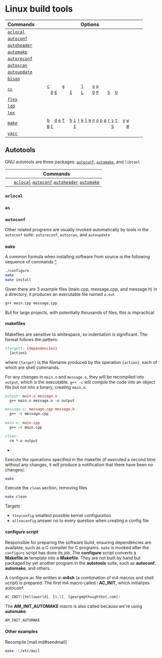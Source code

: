 [aclocal]:                                           #aclocal                                            '```&#10;$ aclocal&#10;```&#10;Place m4 macro definitions needed by `autoconf` into a single file. `aclocal` first scans for macro definitions in m4 files in its default directory (/usr/share/aclocal) and in the file acinclude.m4, then in the configure.ac file. IT generates an aclocal.m4 file that contains definitions of all m4 macros required by `autoconf`.&#10;Robbins, Arnold. _UNIX in a Nutshell_ 4th ed (2005): 16'
[autoconf]:                                          #autoconf                                           '```&#10;$ autoconf&#10;```&#10;Generate a configuration script from m4 macros defined in a template file, if given, or in a configure.ac or configure.in file in the CWD. The generated script is almost invariably called "configure".&#10;Robbins, Arnold. _UNIX in a Nutshell_ 4th ed (2005): 21'
[autoheader]:                                        #autoheader                                         '```&#10;$ autoheader&#10;```&#10;Generate a template file of C `#define` statements from m4 macros defined in a template file, if specified, or in configure.ac or configure.in in the CWD. The generated template file is almost invariably called config.h.in or config.hin&#10;Robbins, Arnold. _UNIX in a Nutshell_ 4th ed (2005): 22'
[automake]:                                          #automake                                           '```&#10;$ automake&#10;```&#10;Create GNU standards-compliant Makefile.in files from Makefile.am template files&#10;Robbins, Arnold. _UNIX in a Nutshell_ 4th ed (2005): 23'
[autoreconf]:                                        #autoreconf                                         '```&#10;$ autoreconf&#10;```&#10;Update configure scripts by running `autoconf`, `autoheader`, `aclocal`, `automake`, and `libtoolize` as needed&#10;Robbins, Arnold. _UNIX in a Nutshell_ 4th ed (2005): 21'
[autoscan]:                                          #autoscan                                           '```&#10;$ autoscan&#10;```&#10;Create or maintain a preliminary configure.ac file named configure.scan based on source files in specified directory or CWD.&#10;Robbins, Arnold. _UNIX in a Nutshell_ 4th ed (2005): 21'
[autoupdate]:                                        #autoupdate                                         '```&#10;$ autoupdate&#10;```&#10;Update the configure template file or configure.ac if none is specified&#10;Robbins, Arnold. _UNIX in a Nutshell_ 4th ed (2005): 21'
[bison]:                                             #bison                                              '```&#10;$ bison&#10;```&#10;Convert specified "file.y" containing a context-free grammar into tables for subsequent parsing while sending output to a new file named "file.c". Largely compatible with `yacc`, from which it derives its name.&#10;Originated as an adaptation of Bob Corbett\'s reimplementation of yacc which was distributed under the Berkeley license. Now maintained as a project of the FSF under a GPL license.'
[cc]:                                                #cc                                                 '```&#10;$ cc&#10;```&#10;Compile one or more C (.c), assembler (.s), ore preprocessed C (.i) source files. Automatically invokes the loader `ld`, unless `-c` is supplied. In some cases, `cc` generates an object file having a .o suffix and a corresponding root name. By default, output is placed in a.out&#10;Robbins, Arnold. _UNIX in a Nutshell_ 4th ed (2005): 32'
[flex]:                                              #flex                                               '```&#10;$ flex&#10;```&#10;"fast lexical analyzer generator", version of `lex` translated into C by Vern Paxson'
[ldd]:                                               #ldd                                                '```&#10;$ ldd&#10;```&#10;Display shared libraries used by a specified command&#10;Rothwell, William. _CompTIA Linux+ Portable Command Guide_.: 87'
[lex]:                                               #lex                                                '```&#10;$ lex&#10;```&#10;Generate a lexical analysis program based on the regular expressions and C statements contained in one or more input files&#10;Lexical analyzer generator written by Eric Schmidt'
[make]:                                              #make                                               '```&#10;$ make&#10;```&#10;Utility for building and maintaining programs from source code using a makefile&#10;Rothwell, William. _CompTIA Linux+ Portable Command Guide_.: 86'
[yacc]:                                              #yacc                                               '```&#10;$ yacc&#10;```&#10;"yet another compiler-compiler", parser generator that converts a file containing a context-free LALR grmamar and converts it to tables for subsequent pasring, sending output to y.tab.c. Written between 1975 and 1978 by Stephen C. Johnson at Bell Labs.&#10;Robbins, Arnold. _UNIX in a Nutshell_ 4th ed (2005): 237'

<!-- `cc` options -->
[cc -c]:                                              #cc                                                '```&#10;$ cc -c&#10;```&#10;suppress loading and keep any object files that were produced&#10;Robbins, Arnold. _UNIX in a Nutshell_ 4th ed (2005): 32'
[cc -D]:                                              #cc                                                '```&#10;$ cc -D $NAME=$DEF&#10;```&#10;supply a `#define` directive, defining `$NAME` to be `$DEF` (or 1 by default)&#10;Robbins, Arnold. _UNIX in a Nutshell_ 4th ed (2005): 32'
[cc -E]:                                              #cc                                                '```&#10;$ cc -E&#10;```&#10;run only the macro preprocessor, sending results to STDOUT&#10;Robbins, Arnold. _UNIX in a Nutshell_ 4th ed (2005): 32'
[cc -g]:                                              #cc                                                '```&#10;$ cc -g&#10;```&#10;generate more symbol-table information needed for debuggers&#10;Robbins, Arnold. _UNIX in a Nutshell_ 4th ed (2005): 32'
[cc -I]:                                              #cc                                                '```&#10;$ cc -I $PATH&#10;```&#10;search for include files in directory `$PATH` (in addition to standard locations). Supply a `-I` for each new `$PATH` to be searched.&#10;Robbins, Arnold. _UNIX in a Nutshell_ 4th ed (2005): 32'
[cc -l]:                                              #cc                                                '```&#10;$ cc -l $NAME&#10;```&#10;Link source file with library files "lib$NAME.so" or "lib$NAME.a"&#10;Robbins, Arnold. _UNIX in a Nutshell_ 4th ed (2005): 32'
[cc -L]:                                              #cc                                                '```&#10;$ cc -L $PATH&#10;```&#10;Like `-I`, but search `$PATH` for library archives&#10;Robbins, Arnold. _UNIX in a Nutshell_ 4th ed (2005): 32'
[cc -o]:                                              #cc                                                '```&#10;$ cc -o $FILE&#10;```&#10;Send object output to `$FILE` instead of to a.out.&#10;Robbins, Arnold. _UNIX in a Nutshell_ 4th ed (2005): 32'
[cc -O]:                                              #cc                                                '```&#10;$ cc -O&#10;```&#10;Optimize object code (produced from .c or .i files). Some compilers accept an additional argument to `-O` specifying the optimization level.&#10;Robbins, Arnold. _UNIX in a Nutshell_ 4th ed (2005): 32'
[cc -p]:                                              #cc                                                '```&#10;$ cc -p&#10;```&#10;Generate benchmark code to count&#10;Robbins, Arnold. _UNIX in a Nutshell_ 4th ed (2005): 32'
[cc -P]:                                              #cc                                                '```&#10;$ cc -P&#10;```&#10;Run only the preprocessor and place the result in "file.i"&#10;Robbins, Arnold. _UNIX in a Nutshell_ 4th ed (2005): 32'
[cc -S]:                                              #cc                                                '```&#10;$ cc -S&#10;```&#10;Compile (and optimize, if `-O` is supplied), but do not assemble or load; assembler output is placed in file.s.&#10;Robbins, Arnold. _UNIX in a Nutshell_ 4th ed (2005): 32'
[cc -U]:                                              #cc                                                '```&#10;$ cc -U $NAME&#10;```&#10;Remove definition of `$NAME`, as if through an `#undef` directive.&#10;Robbins, Arnold. _UNIX in a Nutshell_ 4th ed (2005): 32'

<!-- `make` options -->
[make -b]:                                            #make                                              '```&#10;$ make -b&#10;```&#10;Silently accepted, but ignored, for compatibility with other versions of `make`&#10;Robbins, Arnold. _UNIX in a Nutshell_ 4th ed (2005): 746'
[make -B]:                                            #make                                              '```&#10;$ make -B&#10;$ make --always-make&#10;```&#10;Treat all targets as out of date. All targets are remade, no matter what the actual status is of their prerequisites&#10;Robbins, Arnold. _UNIX in a Nutshell_ 4th ed (2005): 746'
[make -C]:                                            #make                                              '```&#10;$ make -C $PATH&#10;$ make --directory $PATH&#10;```&#10;Change directory to `$PATH` before reading makefiles; usually used for recursive invocations of `make`.'
[make -d]:                                            #make                                              '```&#10;$ make -d&#10;$ make --debug=a&#10;```&#10;Print debugging information in addition to regular output. This information includes which files are out of date, the file names being compared, '
[make -e]:                                            #make                                              '```&#10;$ make -e&#10;$ make --environment-overrides&#10;```&#10;Environment variables override any macros defined in makefiles.'
[make -f]:                                            #make                                              '```&#10;$ make -f $MAKEFILE&#10;$ make --file $MAKEFILE&#10;```&#10;Use `$MAKEFILE` as the makefile; can be used more than once to concatenate multiple makefiles.If not specified, `make` looks for "GNUmakefile", "makefile", and "Makefile" in that order.'
[make -h]:                                            #make                                              '```&#10;$ make -h&#10;$ make --help&#10;```&#10;Print a usage summary, and then exit.'
[make -i]:                                            #make                                              '```&#10;$ make -i&#10;$ make --ignore-errors&#10;```&#10;Ignore error codes from commands (equivalent to `.IGNORE`)'
[make -I]:                                            #make                                              '```&#10;$ make -I $PATH&#10;$ make --include-dir $PATH&#10;```&#10;Look in `$PATH` for makefiles included with the `include` directive. Multiple options add more directories to the list, which is searched by `make` in order.'
[make -j]:                                            #make                                              '```&#10;$ make -j $COUNT&#10;$ make --jobs $COUNT&#10;```&#10;Run commands in parallel.'
[make -k]:                                            #make                                              '```&#10;$ make -k&#10;$ make --keep-going&#10;```&#10;Abandon the current target when it fails, but keep working with unrelated targets.'
[make -l]:                                            #make                                              '```&#10;$ make -l $LOAD&#10;$ make --load-average $LOAD&#10;```&#10;If there are jobs running and the system load average is at least load, do not start any new jobs running.'
[make -m]:                                            #make                                              '```&#10;$ make -m&#10;```&#10;Silently accepted, but ignored, for compatibility with other version of `make`.'
[make -n]:                                            #make                                              '```&#10;$ make -n&#10;$ make --dry-run&#10;```&#10;Print commands but do not execute; used for testing.'
[make -o]:                                            #make                                              '```&#10;$ make -o $FILE&#10;$ make --assume-old $FILE&#10;```&#10;Pretend that `$FILE` is older than the files that depend upon it. This avoids remaking other files that depend on `$FILE`.'
[make -p]:                                            #make                                              '```&#10;$ make -p&#10;$ make --print-data-base&#10;```&#10;Print macro definitions, suffixes, and built-in rules. In a directory without a makefile, use `env -i make -p` to print out the default variable definitions and built-in rules.'
[make -q]:                                            #make                                              '```&#10;$ make -q&#10;$ make --question&#10;```&#10;Query; return 0 if the target is up to date; nonzero otherwise.'
[make -r]:                                            #make                                              '```&#10;$ make -r&#10;$ make --no-builtin-rules&#10;```&#10;Do not use the default rules. This also clears out the default list of suffixes and suffix rules.'
[make -s]:                                            #make                                              '```&#10;$ make -s&#10;$ make --silent&#10;```&#10;Do not display command lines (same as `.SILENT`)'
[make -S]:                                            #make                                              '```&#10;$ make -S&#10;$ make --stop&#10;```&#10;Cancel the effect of a previous `-k`. Only needed for recursive `make` invocations, where the `-k` option might be inherited via the `MAKEFLAGS` environment variable.'
[make -t]:                                            #make                                              '```&#10;$ make -t&#10;$ make --touch&#10;```&#10;Touch the target files, causing them to be updated.'
[make -v]:                                            #make                                              '```&#10;$ make -v Print version, copyright, and author information, and exit.&#10;$ make --version Print version, copyright, and author information, and exit.&#10;```&#10;'
[make -w]:                                            #make                                              '```&#10;$ make -w&#10;$ make --print-directory&#10;```&#10;Print the working directory, before and after executing the makefile. Useful for recursive `make` invocations. This is usually done by default, so it is rare to explicitly need this option.'
[make -W]:                                            #make                                              '```&#10;$ make -W $FILE&#10;$ make --assume-new $FILE&#10;```&#10;Treat $FILE as if it had just been modified. Together with `-n`, this lets you see what `make` would do if `$FILE` were modified, without actually doing anything.'

# Linux build tools

Commands                  | Options
---                       | ---
[`aclocal`][aclocal] | 
[`autoconf`][autoconf] | 
[`autoheader`][autoheader] | 
[`automake`][automake] | 
[`autoreconf`][autoreconf] | 
[`autoscan`][autoscan] | 
[`autoupdate`][autoupdate] | 
[`bison`][bison] | 
[`cc`][cc]                | <code>&nbsp;</code>  <code>&nbsp;</code>  [`c`][cc -c]  <code>&nbsp;</code>  <code>&nbsp;</code>  <code>&nbsp;</code>  [`g`][cc -g]  <code>&nbsp;</code>  <code>&nbsp;</code>  <code>&nbsp;</code>  <code>&nbsp;</code>  [`l`][cc -l]  <code>&nbsp;</code>  <code>&nbsp;</code>  [`o`][cc -o]  [`p`][cc -p]  <code>&nbsp;</code>  <code>&nbsp;</code>  <code>&nbsp;</code>  <code>&nbsp;</code>  <code>&nbsp;</code>  <code>&nbsp;</code>  <code>&nbsp;</code>  <code>&nbsp;</code>  <code>&nbsp;</code>  <code>&nbsp;</code><br>  <code>&nbsp;</code>  <code>&nbsp;</code>  <code>&nbsp;</code>  [`D`][cc -D]  [`E`][cc -E]  <code>&nbsp;</code>  <code>&nbsp;</code>  <code>&nbsp;</code>  [`I`][cc -I]  <code>&nbsp;</code>  <code>&nbsp;</code>  [`L`][cc -L]  <code>&nbsp;</code>  <code>&nbsp;</code>  [`O`][cc -O]  [`P`][cc -P]  <code>&nbsp;</code>  <code>&nbsp;</code>  [`S`][cc -S]  <code>&nbsp;</code>  [`U`][cc -U]  <code>&nbsp;</code>  <code>&nbsp;</code>  <code>&nbsp;</code>  <code>&nbsp;</code>  <code>&nbsp;</code>
[`flex`][flex] | 
[`ldd`][ldd] | 
[`lex`][lex] | 
[`make`][make] | <code>&nbsp;</code>  <code>&nbsp;</code>  [`b`][make -b]  <code>&nbsp;</code>  [`d`][make -d]  [`e`][make -e]  [`f`][make -f]  <code>&nbsp;</code>  [`h`][make -h]  [`i`][make -i]  [`j`][make -j]  [`k`][make -k]  [`l`][make -l]  [`m`][make -m]  [`n`][make -n]  [`o`][make -o]  [`p`][make -p]  [`q`][make -q]  [`r`][make -r]  [`s`][make -s]  [`t`][make -t]  <code>&nbsp;</code>  [`v`][make -v]  [`w`][make -w]  <code>&nbsp;</code>  <code>&nbsp;</code>  <code>&nbsp;</code> <br><code>&nbsp;</code>  <code>&nbsp;</code>  [`B`][make -B]  [`C`][make -C]  <code>&nbsp;</code>  <code>&nbsp;</code>  <code>&nbsp;</code>  <code>&nbsp;</code>  <code>&nbsp;</code>  [`I`][make -I]  <code>&nbsp;</code>  <code>&nbsp;</code>  <code>&nbsp;</code>  <code>&nbsp;</code>  <code>&nbsp;</code>  <code>&nbsp;</code>  <code>&nbsp;</code>  <code>&nbsp;</code>  <code>&nbsp;</code>  [`S`][make -S]  <code>&nbsp;</code>  <code>&nbsp;</code>  <code>&nbsp;</code>  [`W`][make -W]  <code>&nbsp;</code>  <code>&nbsp;</code>  <code>&nbsp;</code>
[`yacc`][yacc] | 

## Autotools
GNU autotools are three packages: [`autoconf`][autoconf], [`automake`][automake], and `libtool`

&nbsp;  | Commands
---     | ---
&nbsp;  | [`aclocal`][aclocal] [`autoconf`][autoconf] [`autoheader`][autoheader] [`automake`][automake]

### `aclocal`
### `as`
### `autoconf`
Other related programs are usually invoked automatically by tools in the `autoconf` suite: `autoreconf`, `autoscan`, and `autoupdate`
### `make`
A common formula when installing software from source is the following sequence of commands [^](https://thoughtbot.com/blog/the-magic-behind-configure-make-make-install "thoughtbot.com: \"The magic behind configure, make, make install\"")
```sh
./configure
make
make install
```
Given there are 3 example files (main.cpp, message.cpp, and message.h) in a directory, it produces an executable file named `a.out`
```sh
g++ main.cpp message.cpp
```
But for large projects, with potentially thousands of files, this is impractical

#### makefiles
Makefiles are sensitive to whitespace, so indentation is significant. The format follows the pattern:
```makefile
{target}: {dependencies}
  {action}
```
where `{target}` is the filename produced by the operation `{action}`, each of which are shell commands.

For any changes in `main.o` and `message.o`, they will be recompiled into `output`, which is the executable. `g++ -c` will compile the code into an object file but not into a binary, creating `main.o`.
```makefile
output: main.o message.o
  g++ main.o message.o -o output

message.o: message.cpp message.h
  g++ -c message.cpp
  
main.o: main.cpp
  g++ -c main.cpp

clean:
  rm *.o output
```
  - 

Execute the operations specified in the makefile (if executed a second time without any changes, it will produce a notification that there have been no changes):
```sh
make
```
Execute the `clean` section, removing files
```sh
make clean
```

Targets
- `tinyconfig` smallest possible kernel configuration
- `allnoconfig` answer no to every question when creating a config file

#### configure script
Responsible for preparing the software build, ensuring dependencies are available, such as a C compiler for C programs. `make` is invoked after the `configure` script has done its job. The __configure__ script converts a __Makefile.in__ template into a __Makefile__. They are not built by hand but packaged by yet another program in the __autotools__ suite, such as __autoconf__, __automake__, and others.

A configure.ac file written in **m4sh** (a combination of m4 macros and shell script) is prepared. The first m4 macro called i __AC_INIT__, which initializes autoconf:
```m4
AC_INIT([helloworld], [0.1], [george@thoughtbot.com])
```
The __AM_INIT_AUTOMAKE__ macro is also called because we're using __automake__:
```m4
AM_INIT_AUTOMAKE
```
#### Other examples
Recompile [mail.md#sendmail]
```sh
make -C/etc/mail
```